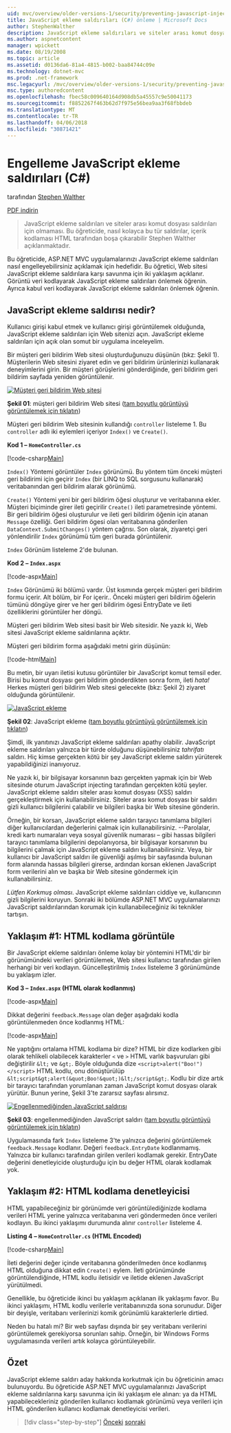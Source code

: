 ```yaml
---
uid: mvc/overview/older-versions-1/security/preventing-javascript-injection-attacks-cs
title: JavaScript ekleme saldırıları (C#) önleme | Microsoft Docs
author: StephenWalther
description: JavaScript ekleme saldırıları ve siteler arası komut dosyası saldırıları için olmaması. Bu öğreticide, Stephen Walther de kolayca nasıl yapabileceğiniz açıklanır...
ms.author: aspnetcontent
manager: wpickett
ms.date: 08/19/2008
ms.topic: article
ms.assetid: d0136da6-81a4-4815-b002-baa84744c09e
ms.technology: dotnet-mvc
ms.prod: .net-framework
msc.legacyurl: /mvc/overview/older-versions-1/security/preventing-javascript-injection-attacks-cs
msc.type: authoredcontent
ms.openlocfilehash: fbec58c009640164d908db5a45557c9e50041173
ms.sourcegitcommit: f8852267f463b62d7f975e56bea9aa3f68fbbdeb
ms.translationtype: MT
ms.contentlocale: tr-TR
ms.lasthandoff: 04/06/2018
ms.locfileid: "30871421"
---
```

<a name="preventing-javascript-injection-attacks-c"></a>Engelleme JavaScript ekleme saldırıları (C#)
====================
tarafından [Stephen Walther](https://github.com/StephenWalther)

[PDF indirin](http://download.microsoft.com/download/8/4/8/84843d8d-1575-426c-bcb5-9d0c42e51416/ASPNET_MVC_Tutorial_06_CS.pdf)

> JavaScript ekleme saldırıları ve siteler arası komut dosyası saldırıları için olmaması. Bu öğreticide, nasıl kolayca bu tür saldırılar, içerik kodlaması HTML tarafından boşa çıkarabilir Stephen Walther açıklanmaktadır.


Bu öğreticide, ASP.NET MVC uygulamalarınızı JavaScript ekleme saldırıları nasıl engelleyebilirsiniz açıklamak için hedefidir. Bu öğretici, Web sitesi JavaScript ekleme saldırılara karşı savunma için iki yaklaşım açıklanır. Görüntü veri kodlayarak JavaScript ekleme saldırıları önlemek öğrenin. Ayrıca kabul veri kodlayarak JavaScript ekleme saldırıları önlemek öğrenin.

## <a name="what-is-a-javascript-injection-attack"></a>JavaScript ekleme saldırısı nedir?

Kullanıcı girişi kabul etmek ve kullanıcı girişi görüntülemek olduğunda, JavaScript ekleme saldırıları için Web sitenizi açın. JavaScript ekleme saldırıları için açık olan somut bir uygulama inceleyelim.

Bir müşteri geri bildirim Web sitesi oluşturduğunuzu düşünün (bkz: Şekil 1). Müşterilerin Web sitesini ziyaret edin ve geri bildirim ürünlerinizi kullanarak deneyimlerini girin. Bir müşteri görüşlerini gönderdiğinde, geri bildirim geri bildirim sayfada yeniden görüntülenir.


[![Müşteri geri bildirim Web sitesi](preventing-javascript-injection-attacks-cs/_static/image2.png)](preventing-javascript-injection-attacks-cs/_static/image1.png)

**Şekil 01**: müşteri geri bildirim Web sitesi ([tam boyutlu görüntüyü görüntülemek için tıklatın](preventing-javascript-injection-attacks-cs/_static/image3.png))


Müşteri geri bildirim Web sitesinin kullandığı `controller` listeleme 1. Bu `controller` adlı iki eylemleri içeriyor `Index()` ve `Create()`.

**Kod 1 – `HomeController.cs`**

[!code-csharp[Main](preventing-javascript-injection-attacks-cs/samples/sample1.cs)]

`Index()` Yöntemi görüntüler `Index` görünümü. Bu yöntem tüm önceki müşteri geri bildirimi için geçirir `Index` (bir LINQ to SQL sorgusunu kullanarak) veritabanından geri bildirim alarak görünümü.

`Create()` Yöntemi yeni bir geri bildirim öğesi oluşturur ve veritabanına ekler. Müşteri biçiminde girer ileti geçirilir `Create()` ileti parametresinde yöntemi. Bir geri bildirim öğesi oluşturulur ve ileti geri bildirim öğenin için atanan `Message` özelliği. Geri bildirim ögesi olan veritabanına gönderilen `DataContext.SubmitChanges()` yöntem çağrısı. Son olarak, ziyaretçi geri yönlendirilir `Index` görünümü tüm geri burada görüntülenir.

`Index` Görünüm listeleme 2'de bulunan.

**Kod 2 – `Index.aspx`**

[!code-aspx[Main](preventing-javascript-injection-attacks-cs/samples/sample2.aspx)]

`Index` Görünümü iki bölümü vardır. Üst kısmında gerçek müşteri geri bildirim formu içerir. Alt bölüm, bir For içerir.. Önceki müşteri geri bildirim öğelerin tümünü döngüye girer ve her geri bildirim ögesi EntryDate ve ileti özelliklerini görüntüler her döngü.

Müşteri geri bildirim Web sitesi basit bir Web sitesidir. Ne yazık ki, Web sitesi JavaScript ekleme saldırılarına açıktır.

Müşteri geri bildirim forma aşağıdaki metni girin düşünün:

[!code-html[Main](preventing-javascript-injection-attacks-cs/samples/sample3.html)]

Bu metin, bir uyarı iletisi kutusu görüntüler bir JavaScript komut temsil eder. Birisi bu komut dosyası geri bildirim gönderdikten sonra form, ileti <em>hata!</em> Herkes müşteri geri bildirim Web sitesi gelecekte (bkz: Şekil 2) ziyaret olduğunda görüntülenir.


[![JavaScript ekleme](preventing-javascript-injection-attacks-cs/_static/image5.png)](preventing-javascript-injection-attacks-cs/_static/image4.png)

**Şekil 02**: JavaScript ekleme ([tam boyutlu görüntüyü görüntülemek için tıklatın](preventing-javascript-injection-attacks-cs/_static/image6.png))


Şimdi, ilk yanıtınızı JavaScript ekleme saldırıları apathy olabilir. JavaScript ekleme saldırıları yalnızca bir türde olduğunu düşünebilirsiniz *tahrifatı* saldırı. Hiç kimse gerçekten kötü bir şey JavaScript ekleme saldırı yürüterek yapabildiğinizi inanıyoruz.

Ne yazık ki, bir bilgisayar korsanının bazı gerçekten yapmak için bir Web sitesinde oturum JavaScript injecting tarafından gerçekten kötü şeyler. JavaScript ekleme saldırı siteler arası komut dosyası (XSS) saldırı gerçekleştirmek için kullanabilirsiniz. Siteler arası komut dosyası bir saldırı gizli kullanıcı bilgilerini çalabilir ve bilgileri başka bir Web sitesine gönderin.

Örneğin, bir korsan, JavaScript ekleme saldırı tarayıcı tanımlama bilgileri diğer kullanıcılardan değerlerini çalmak için kullanabilirsiniz. --Parolalar, kredi kartı numaraları veya sosyal güvenlik numarası – gibi hassas bilgileri tarayıcı tanımlama bilgilerini depolanıyorsa, bir bilgisayar korsanının bu bilgilerini çalmak için JavaScript ekleme saldırı kullanabilirsiniz. Veya, bir kullanıcı bir JavaScript saldırı ile güvenliği aşılmış bir sayfasında bulunan form alanında hassas bilgileri girerse, ardından korsan eklenen JavaScript form verilerini alın ve başka bir Web sitesine göndermek için kullanabilirsiniz.

*Lütfen Korkmuş olması*. JavaScript ekleme saldırıları ciddiye ve, kullanıcının gizli bilgilerini koruyun. Sonraki iki bölümde ASP.NET MVC uygulamalarınızı JavaScript saldırılarından korumak için kullanabileceğiniz iki teknikler tartışın.

## <a name="approach-1-html-encode-in-the-view"></a>Yaklaşım #1: HTML kodlama görüntüle

Bir JavaScript ekleme saldırıları önleme kolay bir yöntemini HTML'dir bir görünümündeki verileri görüntülemek, Web sitesi kullanıcı tarafından girilen herhangi bir veri kodlayın. Güncelleştirilmiş `Index` listeleme 3 görünümünde bu yaklaşım izler.

**Kod 3 – `Index.aspx` (HTML olarak kodlanmış)**

[!code-aspx[Main](preventing-javascript-injection-attacks-cs/samples/sample4.aspx)]

Dikkat değerini `feedback.Message` olan değer aşağıdaki kodla görüntülenmeden önce kodlanmış HTML:

[!code-aspx[Main](preventing-javascript-injection-attacks-cs/samples/sample5.aspx)]

Ne yaptığını ortalama HTML kodlama bir dize? HTML bir dize kodlarken gibi olarak tehlikeli olabilecek karakterler `<` ve `>` HTML varlık başvuruları gibi değiştirilir `&lt;` ve `&gt;`. Böyle olduğunda dize `<script>alert("Boo!")</script>` HTML kodlu, onu dönüştürülüp `&lt;script&gt;alert(&quot;Boo!&quot;)&lt;/script&gt;`. Kodlu bir dize artık bir tarayıcı tarafından yorumlanan zaman JavaScript komut dosyası olarak yürütür. Bunun yerine, Şekil 3'te zararsız sayfası alırsınız.


[![Engellenmediğinden JavaScript saldırısı](preventing-javascript-injection-attacks-cs/_static/image8.png)](preventing-javascript-injection-attacks-cs/_static/image7.png)

**Şekil 03**: engellenmediğinden JavaScript saldırı ([tam boyutlu görüntüyü görüntülemek için tıklatın](preventing-javascript-injection-attacks-cs/_static/image9.png))


Uygulamasında fark `Index` listeleme 3'te yalnızca değerini görüntülemek `feedback.Message` kodlanır. Değeri `feedback.EntryDate` kodlanmamış. Yalnızca bir kullanıcı tarafından girilen verileri kodlamak gerekir. EntryDate değerini denetleyicide oluşturduğu için bu değer HTML olarak kodlamak yok.

## <a name="approach-2-html-encode-in-the-controller"></a>Yaklaşım #2: HTML kodlama denetleyicisi

HTML yapabileceğiniz bir görünümde veri görüntülediğinizde kodlama verileri HTML yerine yalnızca veritabanına veri göndermeden önce verileri kodlayın. Bu ikinci yaklaşımı durumunda alınır `controller` listeleme 4.

**Listing 4 – `HomeController.cs` (HTML Encoded)**

[!code-csharp[Main](preventing-javascript-injection-attacks-cs/samples/sample6.cs)]

İleti değerini değer içinde veritabanına gönderilmeden önce kodlanmış HTML olduğuna dikkat edin `Create()` eylem. İleti görünümünde görüntülendiğinde, HTML kodlu iletisidir ve iletide eklenen JavaScript yürütülmedi.

Genellikle, bu öğreticide ikinci bu yaklaşım açıklanan ilk yaklaşımı favor. Bu ikinci yaklaşımı, HTML kodlu verilerle veritabanınızda sona sorunudur. Diğer bir deyişle, veritabanı verilerinizi komik görünümlü karakterlerle dirtied.

Neden bu hatalı mi? Bir web sayfası dışında bir şey veritabanı verilerini görüntülemek gerekiyorsa sorunları sahip. Örneğin, bir Windows Forms uygulamasında verileri artık kolayca görüntüleyebilir.

## <a name="summary"></a>Özet

JavaScript ekleme saldırı aday hakkında korkutmak için bu öğreticinin amacı bulunuyordu. Bu öğreticide ASP.NET MVC uygulamalarınızı JavaScript ekleme saldırılarına karşı savunma için iki yaklaşım ele alınan: ya da HTML yapabilecekleriniz gönderilen kullanıcı kodlamak görünümü veya verileri için HTML gönderilen kullanıcı kodlamak denetleyicisi verileri.

> [!div class="step-by-step"]
> [Önceki](authenticating-users-with-windows-authentication-cs.md)
> [sonraki](authenticating-users-with-forms-authentication-vb.md)
